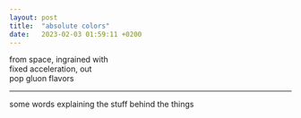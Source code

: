 ```yaml
---
layout: post
title:  "absolute colors"
date:   2023-02-03 01:59:11 +0200
---
```


from space, ingrained with  
fixed acceleration, out  
pop gluon flavors

<!-- read more... -->

---

some words explaining the stuff behind the things
